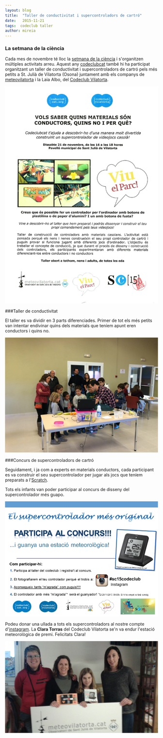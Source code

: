 ```yaml
---
layout: blog
title:  "Taller de conductivitat i supercontroladors de cartró"
date:   2015-11-21
tags:  codeclub taller
author: mireia
---
```


### La setmana de la ciència

 Cada mes de novembre té lloc la [setmana de la ciència](http://setmanaciencia.fundaciorecerca.cat/) i s'organitzen múltiples activitats arreu. Aquest any [codeclubcat](http://codeclubcat.org) també hi ha participat organitzant un taller de conductivitat i supercontroladors de cartró pels més petits a St. Julià de Vilatorta (Osona) juntament amb els companys de [meteovilatorta](http://www.meteovilatorta.cat/) i la Laia Albo, del [Codeclub Vilatorta](https://twitter.com/CCVilatorta).

![imatge1](/blog/images_blog/cartell_taller_cond.jpg)

###Taller de conductivitat

El taller es va dividir en 3 parts diferenciades. Primer de tot els més petits van intentar endivinar quins dels materials que teníem apunt eren conductors i quins no.


![imatge2](/blog/images_blog/sergi_conductivitat.jpg)


###Concurs de supercontroladors de cartró

Seguidament, i ja com a experts en materials conductors, cada participant es va construir el seu supercontrolador per jugar als jocs que teníem preparats a l'[Scratch](http://scratch.mit.edu).

Tots els infants van poder participar al concurs de disseny del supercontrolador més guapo.

![imatge3](/blog/images_blog/cartell_concurs_supercontroladors_15.jpg)

Podeu donar una ullada a tots els supercontroladors al nostre compte d'[instagram](https://www.instagram.com/codeclubcat/). La **Clara Torras** del Codeclub Vilatorta se'n va endur l'estació meteorològica de premi. Felicitats Clara!

![imatge4](/blog/images_blog/guanyadora_concurs.jpg)
